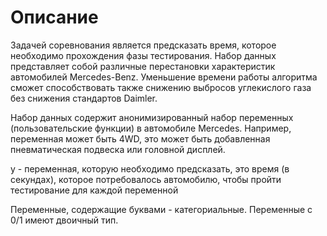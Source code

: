 # Описание
Задачей соревнования является предсказать время, которое необходимо прохождения фазы тестирования. Набор данных представляет собой различные перестановки характеристик автомобилей Mercedes-Benz. Уменьшение времени работы алгоритма сможет способствовать также снижению выбросов углекислого газа без снижения стандартов Daimler.

Набор данных содержит анонимизированный набор переменных (пользовательские функции) в автомобиле Mercedes. Например, переменная может быть 4WD, это может быть добавленная пневматическая подвеска или головной дисплей.

y - переменная, которую необходимо предсказать, это время (в секундах), которое потребовалось автомобилю, чтобы пройти тестирование для каждой переменной

Переменные, содержащие буквами - категориальные. Переменные с 0/1 имеют двоичный тип.